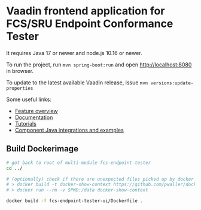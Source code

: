 # Vaadin frontend application for FCS/SRU Endpoint Conformance Tester

It requires Java 17 or newer and node.js 10.16 or newer.

To run the project, run `mvn spring-boot:run` and open [http://localhost:8080](http://localhost:8080) in browser.

To update to the latest available Vaadin release, issue `mvn versions:update-properties`

Some useful links:

- [Feature overview](https://vaadin.com/flow)
- [Documentation](https://vaadin.com/docs/flow/Overview.html)
- [Tutorials](https://vaadin.com/tutorials?q=tag:Flow)
- [Component Java integrations and examples](https://vaadin.com/components)

## Build Dockerimage

```bash
# got back to root of multi-module fcs-endpoint-tester
cd ../

# (optionally) check if there are unexpected files picked up by docker
# > docker build -t docker-show-context https://github.com/pwaller/docker-show-context.git
# > docker run --rm -v $PWD:/data docker-show-context

docker build -f fcs-endpoint-tester-ui/Dockerfile .
```
